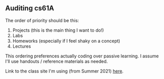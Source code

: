 ## Auditing cs61A 

The order of priority should be this: 

1. Projects (this is the main thing I want to do!) 
2. Labs 
3. Homeworks (especially if I feel shaky on a concept) 
4. Lectures 

This ordering preferences actually coding over passive learning. I assume I'll
use handouts / reference materials as needed.   


Link to the class site I'm using (from Summer 2021) [here](https://inst.eecs.berkeley.edu/~cs61a/su21/). 

